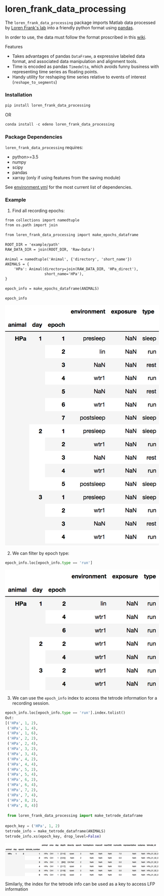 # loren_frank_data_processing
The `loren_frank_data_processing` package imports Matlab data processed by [Loren Frank's lab](http://www.cin.ucsf.edu/HTML/Loren_Frank.html) into a friendly python format using [pandas](https://pandas.pydata.org/pandas-docs/stable/index.html).

In order to use, the data must follow the format proscribed in this [wiki](https://github.com/Eden-Kramer-Lab/Loren-Frank-Data-Format--Description/wiki).

Features
+ Takes advantages of pandas `DataFrame`, a expressive labeled data format, and associated data manipulation and alignment tools.
+ Time is encoded as pandas `Timedelta`, which avoids funny business with representing time series as floating points.
+ Handy utility for reshaping time series relative to events of interest (`reshape_to_segments`)

### Installation ###
```python
pip install loren_frank_data_processing
```

OR

```python
conda install -c edeno loren_frank_data_processing
```

### Package Dependencies ###
`loren_frank_data_processing` requires:
- python>=3.5
- numpy
- scipy
- pandas
- xarray (only if using features from the saving module)

See [environment.yml](environment.yml) for the most current list of dependencies.


### Example ###
1. Find all recording epochs:
```pytho
from collections import namedtuple
from os.path import join

from loren_frank_data_processing import make_epochs_dataframe

ROOT_DIR = 'example/path'
RAW_DATA_DIR = join(ROOT_DIR, 'Raw-Data')

Animal = namedtuple('Animal', {'directory', 'short_name'})
ANIMALS = {
    'HPa': Animal(directory=join(RAW_DATA_DIR, 'HPa_direct'),
                  short_name='HPa'),
}

epoch_info = make_epochs_dataframe(ANIMALS)

epoch_info
```
![](epoch_info.png)

2. We can filter by epoch type:
```python
epoch_info.loc[epoch_info.type == 'run']
```
![](epoch_info_filtered.png)

3. We can use the `epoch_info` index to access the tetrode information for a
recording session.
```python
epoch_info.loc[epoch_info.type == 'run'].index.tolist()
Out:
[('HPa', 1, 2),
 ('HPa', 1, 4),
 ('HPa', 1, 6),
 ('HPa', 2, 2),
 ('HPa', 2, 4),
 ('HPa', 3, 2),
 ('HPa', 3, 4),
 ('HPa', 4, 2),
 ('HPa', 4, 4),
 ('HPa', 5, 2),
 ('HPa', 5, 4),
 ('HPa', 6, 2),
 ('HPa', 6, 4),
 ('HPa', 7, 2),
 ('HPa', 7, 4),
 ('HPa', 8, 2),
 ('HPa', 8, 4)]

 from loren_frank_data_processing import make_tetrode_dataframe

epoch_key = ('HPa', 1, 2)
tetrode_info = make_tetrode_dataframe(ANIMALS)
tetrode_info.xs(epoch_key, drop_level=False)
```
![](/tetrode_info.png)

Similarly, the index for the tetrode info can be used as a key to
access LFP information
